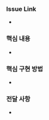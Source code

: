 <!-- 제목양식을 지켜주세요! [Feat/#{이슈번호}] {제목~~} -->
<!--
[점검사항]
1. 제목 양식
2. Development 이슈 링크 걸기
3. Labels 태그 설정하기
4. 방금 작성한 코드가 최선일까 고민해보기
-->
### Issue Link
<!-- #{본인 이슈 번호} 치면 알아서 이슈 게시판 링크 걸려요 -->
- 

### 핵심 내용
<!-- 무엇을 했는가 -->
- 

### 핵심 구현 방법
<!-- 어떻게 했는가 -->
-

### 전달 사항
<!-- Code Review시 얘기를 나누고 싶은 내용 -->
-
